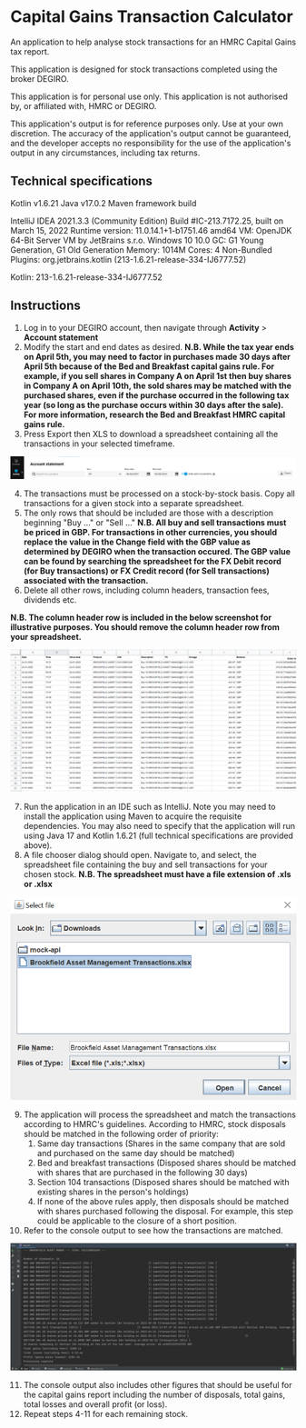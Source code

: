 # Capital Gains Transaction Calculator
An application to help analyse stock transactions for an HMRC Capital Gains tax report.

This application is designed for stock transactions completed using the broker DEGIRO.

This application is for personal use only.
This application is not authorised by, or affiliated with, HMRC or DEGIRO.

This application's output is for reference purposes only. Use at your own discretion.
The accuracy of the application's output cannot be guaranteed, and the developer accepts no responsibility for the use of the application's output in any circumstances, including tax returns.

## Technical specifications

Kotlin v1.6.21
Java v17.0.2
Maven framework build

IntelliJ IDEA 2021.3.3 (Community Edition)
Build #IC-213.7172.25, built on March 15, 2022
Runtime version: 11.0.14.1+1-b1751.46 amd64
VM: OpenJDK 64-Bit Server VM by JetBrains s.r.o.
Windows 10 10.0
GC: G1 Young Generation, G1 Old Generation
Memory: 1014M
Cores: 4
Non-Bundled Plugins:
org.jetbrains.kotlin (213-1.6.21-release-334-IJ6777.52)

Kotlin: 213-1.6.21-release-334-IJ6777.52

## Instructions

1. Log in to your DEGIRO account, then navigate through **Activity** > **Account statement**
2. Modify the start and end dates as desired. **N.B. While the tax year ends on April 5th, you may need to factor in purchases made 30 days after April 5th because of the Bed and Breakfast capital gains rule. For example, if you sell shares in Company A on April 1st then buy shares in Company A on April 10th, the sold shares may be matched with the purchased shares, even if the purchase occurred in the following tax year (so long as the purchase occurs within 30 days after the sale). For more information, research the Bed and Breakfast HMRC capital gains rule.**
3. Press Export then XLS to download a spreadsheet containing all the transactions in your selected timeframe.

![Degiro Account Statement](images/degiro_account_statement.png "DEGIRO Account Statement")

4. The transactions must be processed on a stock-by-stock basis. Copy all transactions for a given stock into a separate spreadsheet.
5. The only rows that should be included are those with a description beginning "Buy ..." or "Sell ..." **N.B. All buy and sell transactions must be priced in GBP. For transactions in other currencies, you should replace the value in the Change field with the GBP value as determined by DEGIRO when the transaction occured. The GBP value can be found by searching the spreadsheet for the FX Debit record (for Buy transactions) or FX Credit record (for Sell transactions) associated with the transaction.**
6. Delete all other rows, including column headers, transaction fees, dividends etc.

**N.B. The column header row is included in the below screenshot for illustrative purposes. You should remove the column header row from your spreadsheet.**

![Example Stock Transactions](images/example_stock_transactions.png "Example Stock Transactions")

7. Run the application in an IDE such as IntelliJ. Note you may need to install the application using Maven to acquire the requisite dependencies. You may also need to specify that the application will run using Java 17 and Kotlin 1.6.21 (full technical specifications are provided above).
8. A file chooser dialog should open. Navigate to, and select, the spreadsheet file containing the buy and sell transactions for your chosen stock. **N.B. The spreadsheet must have a file extension of .xls or .xlsx**

![Select Spreadsheet](images/select_spreadsheet.png "Select Spreadsheet")

9. The application will process the spreadsheet and match the transactions according to HMRC's guidelines. According to HMRC, stock disposals should be matched in the following order of priority:
   1. Same day transactions (Shares in the same company that are sold and purchased on the same day should be matched)
   2. Bed and breakfast transactions (Disposed shares should be matched with shares that are purchased in the following 30 days)
   3. Section 104 transactions (Disposed shares should be matched with existing shares in the person's holdings)
   4. If none of the above rules apply, then disposals should be matched with shares purchased following the disposal. For example, this step could be applicable to the closure of a short position.
10. Refer to the console output to see how the transactions are matched.

![Application Console Output](images/application_console_output.png "Application Console Output")

11. The console output also includes other figures that should be useful for the capital gains report including the number of disposals, total gains, total losses and overall profit (or loss).
12. Repeat steps 4-11 for each remaining stock.
